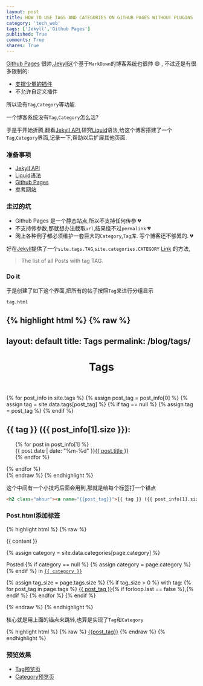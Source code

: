 ```yaml
---
layout: post
title: HOW TO USE TAGS AND CATEGORIES ON GITHUB PAGES WITHOUT PLUGINS
category: 'tech_web'
tags: ['Jekyll','Github Pages']
published: True
comments: True
shares: True
---
```


[Github Pages][2] 很帅,[Jekyll][3]这个基于`MarkDown`的博客系统也很帅 :smile:
, 不过还是有很多限制的:

- [支撑少量的插件][1]
- 不允许自定义插件

所以没有`Tag`,`Category`等功能.

一个博客系统没有`Tag`,`Category`怎么活?

于是乎开始折腾,翻看[Jekyll API][3],研究[Liquid][4]语法,给这个博客搭建了一个`Tag`,`Category`界面,记录一下,帮助以后扩展其他页面.

<!--more-->

### 准备事项
- [Jekyll API][3]
- [Liquid][4]语法
- [Github Pages][2]
- [参考网站][5]

### 走过的坑
- Github Pages 是一个静态站点,所以不支持任何传参 :broken_heart:
- 不支持传参数,那就想办法截取`url`,结果绕不过`permalink` :broken_heart:
- 网上各种例子都必须维护一套巨大的`Category`,`Tag`库. 写个博客还不够累的. :broken_heart:

好在[Jekyll][3]提供了一个`site.tags.TAG`,`site.categories.CATEGORY` [Link][6] 的方法,
> The list of all Posts with tag TAG.

### Do it
于是创建了如下这个界面,把所有的帖子按照`Tag`来进行分组显示

`tag.html`

{% highlight html %}
{% raw %}
---
layout: default
title: Tags
permalink: /blog/tags/
---

<header class="post-header">
	<h1>Tags</h1>
</header>

<section id="archive">
    {% for post_info in site.tags %}
    	{% assign post_tag = post_info[0] %}
    	{% assign tag = site.data.tags[post_tag] %}
    	{% if tag == null %}
    		{% assign tag = post_tag %}
    	{% endif %}
	<h2 class="ahour"><a name="{{post_tag}}">{{ tag }} ({{ post_info[1].size }}):</a></h2>
	<ul>
		{% for post in post_info[1] %}
		<li style="list-style-type:none;"><time>{{ post.date | date: "%m-%d" }}</time><a href="{{ post.url }}">{{ post.title }}</a></li>
		{% endfor %}
	</ul>
    {% endfor %}
</section>
{% endraw %}
{% endhighlight %}

这个中间有一个小技巧后面会用到,那就是给每个标签打一个锚点

```html
<h2 class="ahour"><a name="{{post_tag}}">{{ tag }} ({{ post_info[1].size }}):</a></h2>
```

### Post.html添加标签

{% highlight html %}
{% raw %}
<article class="post-content">
  {{ content }}

  {% assign category = site.data.categories[page.category] %}
  <p id="post-meta">Posted 
  {% if category == null %}
    {% assign category = page.category %}
  {% endif %}
  in <code><a href="/blog/category/#{{ page.category }}">{{ category }}</a></code>
  

  {% assign tag_size = page.tags.size %}
  {% if tag_size > 0 %}
    with tag:<i class="fa fa-tags"></i>
    {% for post_tag in page.tags %}
        <a href="/blog/tags/#{{post_tag}}">{{ post_tag }}</a>{% if forloop.last == false %},{% endif %}
    {% endfor %}
  {% endif %}</p>
</article>
{% endraw %}
{% endhighlight %}

核心就是用上面的锚点来跳转,也算是实现了`Tag`和`Category`

{% highlight html %}
{% raw %}
<a href="/blog/tags/#{{post_tag}}">{{post_tag}}</a>
{% endraw %}
{% endhighlight %}

### 预览效果

- [Tag预览页][7]
- [Category预览页][8]


[1]: https://pages.github.com/versions/
[2]: https://pages.github.com
[3]: http://Jekyllrb.com
[4]: https://github.com/Shopify/liquid/wiki/Liquid-for-Designers
[5]: http://www.minddust.com/post/tags-and-categories-on-github-pages/
[6]: http://jekyllrb.com/docs/variables/#site-variables
[7]: {{site.url}}/blog/tags/
[8]: {{site.url}}/blog/categories/